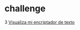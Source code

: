 # challenge

3  <a href="https://lizz023.github.io/challenge/">Visualiza mi encriptador de texto</a>
